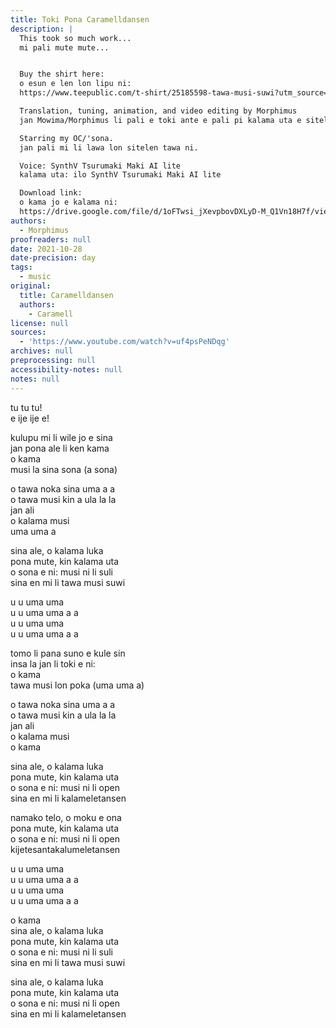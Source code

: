 ```yaml
---
title: Toki Pona Caramelldansen
description: |
  This took so much work...
  mi pali mute mute...


  Buy the shirt here:
  o esun e len lon lipu ni:
  https://www.teepublic.com/t-shirt/25185598-tawa-musi-suwi?utm_source=designer&utm_id=youtube_product_shelf&utm_medium=social&utm_campaign=762565

  Translation, tuning, animation, and video editing by Morphimus
  jan Mowima/Morphimus li pali e toki ante e pali pi kalama uta e sitelen tawa e pali pi sitelen tawa.

  Starring my OC/'sona.
  jan pali mi li lawa lon sitelen tawa ni.

  Voice: SynthV Tsurumaki Maki AI lite
  kalama uta: ilo SynthV Tsurumaki Maki AI lite

  Download link:
  o kama jo e kalama ni:
  https://drive.google.com/file/d/1oFTwsi_jXevpbovDXLyD-M_Q1Vn18H7f/view?usp=sharing
authors:
  - Morphimus
proofreaders: null
date: 2021-10-28
date-precision: day
tags:
  - music
original:
  title: Caramelldansen
  authors:
    - Caramell
license: null
sources:
  - 'https://www.youtube.com/watch?v=uf4psPeNDqg'
archives: null
preprocessing: null
accessibility-notes: null
notes: null
---
```

tu tu tu!  
e ije ije e!

kulupu mi li wile jo e sina  
jan pona ale li ken kama  
o kama  
musi la sina sona (a sona)

o tawa noka sina uma a a  
o tawa musi kin a ula la la  
jan ali  
o kalama musi  
uma uma a

sina ale, o kalama luka  
pona mute, kin kalama uta  
o sona e ni: musi ni li suli  
sina en mi li tawa musi suwi

u u uma uma  
u u uma uma a a  
u u uma uma  
u u uma uma a a

tomo li pana suno e kule sin  
insa la jan li toki e ni:  
o kama  
tawa musi lon poka (uma uma a)

o tawa noka sina uma a a  
o tawa musi kin a ula la la  
jan ali  
o kalama musi  
o kama

sina ale, o kalama luka  
pona mute, kin kalama uta  
o sona e ni: musi ni li open  
sina en mi li kalameletansen

namako telo, o moku e ona  
pona mute, kin kalama uta  
o sona e ni: musi ni li open  
kijetesantakalumeletansen

u u uma uma  
u u uma uma a a  
u u uma uma  
u u uma uma a a

o kama  
sina ale, o kalama luka  
pona mute, kin kalama uta  
o sona e ni: musi ni li suli  
sina en mi li tawa musi suwi

sina ale, o kalama luka  
pona mute, kin kalama uta  
o sona e ni: musi ni li open  
sina en mi li kalameletansen
